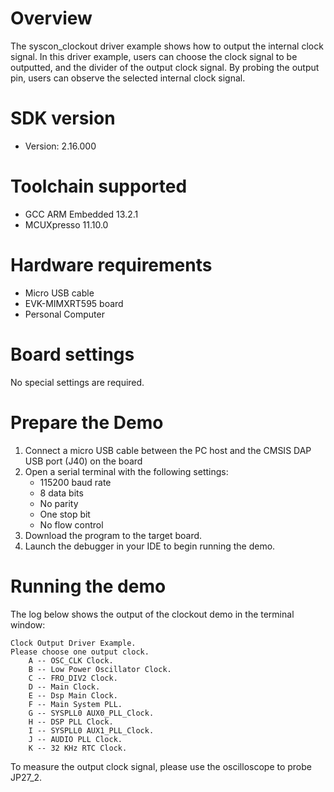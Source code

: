 Overview
========
The syscon_clockout driver example shows how to output the internal clock signal. In this driver example, users can
choose the clock signal to be outputted, and the divider of the output clock signal. By probing the output pin, users
can observe the selected internal clock signal.

SDK version
===========
- Version: 2.16.000

Toolchain supported
===================
- GCC ARM Embedded  13.2.1
- MCUXpresso  11.10.0

Hardware requirements
=====================
- Micro USB cable
- EVK-MIMXRT595 board
- Personal Computer

Board settings
==============
No special settings are required.

Prepare the Demo
================
1.  Connect a micro USB cable between the PC host and the CMSIS DAP USB port (J40)  on the board
2.  Open a serial terminal with the following settings:
    - 115200 baud rate
    - 8 data bits
    - No parity
    - One stop bit
    - No flow control
3.  Download the program to the target board.
4.  Launch the debugger in your IDE to begin running the demo.

Running the demo
================
The log below shows the output of the clockout demo in the terminal window:
~~~~~~~~~~~~~~~~~~~~~~~~~~~~~~~~~~~
Clock Output Driver Example.
Please choose one output clock.
	A -- OSC_CLK Clock.
	B -- Low Power Oscillator Clock.
	C -- FRO_DIV2 Clock.
	D -- Main Clock.
	E -- Dsp Main Clock.
	F -- Main System PLL.
	G -- SYSPLL0 AUX0_PLL_Clock.
	H -- DSP PLL Clock.
	I -- SYSPLL0 AUX1_PLL_Clock.
	J -- AUDIO PLL Clock.
	K -- 32 KHz RTC Clock.
~~~~~~~~~~~~~~~~~~~~~~~~~~~~~~~~~~~
To measure the output clock signal, please use the oscilloscope to probe JP27_2.
